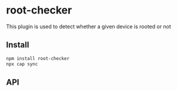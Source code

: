 # root-checker

This plugin is used to detect whether a given device is rooted or not

## Install

```bash
npm install root-checker
npx cap sync
```

## API

<docgen-index></docgen-index>

<docgen-api>
<!-- run docgen to generate docs from the source -->
<!-- More info: https://github.com/ionic-team/capacitor-docgen -->
</docgen-api>

